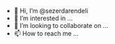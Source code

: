 - 👋 Hi, I’m @sezerdarendeli
- 👀 I’m interested in ...
- 💞️ I’m looking to collaborate on ...
- 📫 How to reach me ...

<!---
sezerdarendeli/sezerdarendeli is a ✨ special ✨ repository because its `README.md` (this file) appears on your GitHub profile.
You can click the Preview link to take a look at your changes.
--->
